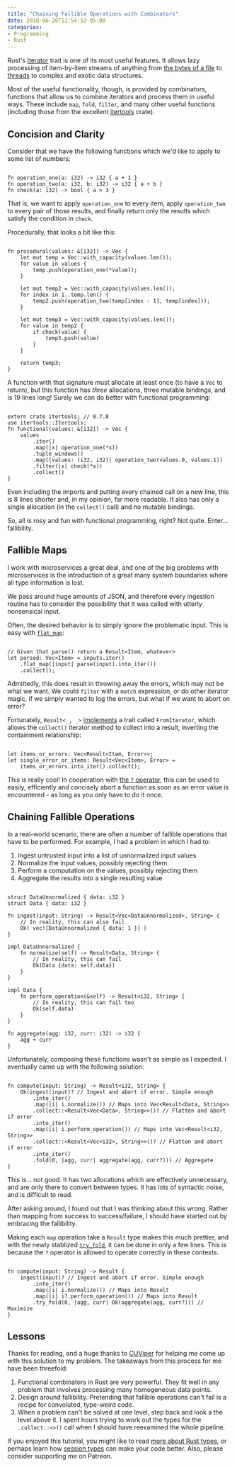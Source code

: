 ```yaml
---
title: "Chaining Fallible Operations with Combinators"
date: 2018-06-26T12:54:53-05:00
categories:
- Programming
- Rust
---
```


Rust's [Iterator](https://doc.rust-lang.org/std/iter/trait.Iterator.html) trait is one of its most useful features. It allows lazy processing of item-by-item streams of anything from [the bytes of a file](https://doc.rust-lang.org/std/io/trait.Read.html#method.bytes) to [threads](https://doc.rust-lang.org/beta/rust-by-example/std_misc/threads.html) to complex and exotic data structures.

Most of the useful functionality, though, is provided by combinators, functions that allow us to combine iterators and process them in useful ways. These include `map`, `fold`, `filter`, and many other useful functions (including those from the excellent [itertools](https://docs.rs/itertools) crate).

## Concision and Clarity

Consider that we have the following functions which we'd like to apply to some list of numbers:

<pre><code class="rust">
fn operation_one(a: i32) -> i32 { a + 1 }
fn operation_two(a: i32, b: i32) -> i32 { a + b }
fn check(a: i32) -> bool { a > 3 }
</code></pre>

That is, we want to apply `operation_one` to every item, apply `operation_two` to every pair of those results, and finally return only the results which satisfy the condition in `check`.

Procedurally, that looks a bit like this:

<pre><code class="rust">
fn procedural(values: &[i32]) -> Vec<i32> {
    let mut temp = Vec::with_capacity(values.len());
    for value in values {
        temp.push(operation_one(*value));
    }
    
    let mut temp2 = Vec::with_capacity(values.len());
    for index in 1..temp.len() {
        temp2.push(operation_two(temp[index - 1], temp[index]));
    }
    
    let mut temp3 = Vec::with_capacity(values.len());
    for value in temp2 {
        if check(value) {
            temp3.push(value)
        }
    }
    
    return temp3;
}
</code></pre>

A function with that signature must allocate at least once (to have a `Vec` to return), but this function has _three_ allocations, three mutable bindings, and is 19 lines long! Surely we can do better with functional programming:

<pre><code class="rust">
extern crate itertools; // 0.7.8
use itertools::Itertools;
fn functional(values: &[i32]) -> Vec<i32> {
    values
        .iter()
        .map(|x| operation_one(*x))
        .tuple_windows()
        .map(|values: (i32, i32)| operation_two(values.0, values.1))
        .filter(|x| check(*x))
        .collect()
}
</code></pre>

Even including the imports and putting every chained call on a new line, this is 8 lines shorter and, in my opinion, far more readable. It also has only a single allocation (in the `collect()` call) and no mutable bindings.

So, all is rosy and fun with functional programming, right? Not quite. Enter... fallibility.

## Fallible Maps

I work with microservices a great deal, and one of the big problems with microservices is the introduction of a great many system boundaries where all type information is lost.

We pass around huge amounts of JSON, and therefore every ingestion routine has to consider the possibility that it was called with utterly nonsensical input.

Often, the desired behavior is to simply ignore the problematic input. This is easy with [`flat_map`](https://doc.rust-lang.org/std/iter/trait.Iterator.html#method.flat_map): 

<pre><code class="rust">
// Given that parse() return a Result&lt;Item, whatever&gt;
let parsed: Vec&lt;Item&gt; = inputs.iter()
    .flat_map(|input| parse(input).into_iter())
    .collect();
</code></pre>

Admittedly, this does result in throwing away the errors, which may not be what we want. We could `filter` with a `match` expression, or do other iterator magic, if we simply wanted to log the errors, but what if we want to abort on error?

Fortunately, `Result<_, _>` [implements](https://doc.rust-lang.org/std/iter/trait.FromIterator.html#implementors) a trait called `FromIterator`, which allows the `collect()` iterator method to collect into a result, inverting the containment relationship:

<pre><code class="rust">
let items_or_errors: Vec&lt;Result&lt;Item, Error&gt;&gt;;
let single_error_or_items: Result&lt;Vec&lt;Item&gt;, Error&gt; =
    items_or_errors.into_iter().collect();
</code></pre>

This is really cool! In cooperation with [the `?` operator](https://doc.rust-lang.org/book/second-edition/ch09-02-recoverable-errors-with-result.html#propagating-errors), this can be used to easily, efficiently and concisely abort a function as soon as an error value is encountered - as long as you only have to do it once.

## Chaining Fallible Operations

In a real-world scenario, there are often a number of fallible operations that have to be performed. For example, I had a problem in which I had to:

1. Ingest untrusted input into a list of unnormalized input values
2. Normalize the input values, possibly rejecting them
3. Perform a computation on the values, possibly rejecting them
4. Aggregate the results into a single resulting value

<pre><code class="rust">
struct DataUnnormalized { data: i32 }
struct Data { data: i32 }

fn ingest(input: String) -&gt; Result&lt;Vec&lt;DataUnnormalized&gt;, String&gt; {
    // In reality, this can also fail
    Ok( vec![DataUnnormalized { data: 1 }] )
}

impl DataUnnormalized {
    fn normalize(self) -&gt; Result&lt;Data, String&gt; {
        // In reality, this can fail
        Ok(Data {data: self.data})
    }
}

impl Data {
    fn perform_operation(&self) -&gt; Result&lt;i32, String&gt; {
        // In reality, this can fail too
        Ok(self.data)
    }
}

fn aggregate(agg: i32, curr: i32) -> i32 {
    agg + curr
}
</code></pre>

Unfortunately, composing these functions wasn't as simple as I expected. I eventually came up with the following solution:

<pre><code class="rust">
fn compute(input: String) -> Result&lt;i32, String&gt; {
    Ok(ingest(input)? // Ingest and abort if error. Simple enough
        .into_iter()
        .map(|i| i.normalize()) // Maps into Vec&lt;Result&lt;Data, String&gt;&gt;
        .collect::&lt;Result&lt;Vec&lt;Data&gt;, String&gt;&gt;()? // Flatten and abort if error
        .into_iter()
        .map(|i| i.perform_operation()) // Maps into Vec&lt;Result&lt;i32, String&gt;&gt;
        .collect::&lt;Result&lt;Vec&lt;i32&gt;, String&gt;&gt;()? // Flatten and abort if error
        .into_iter()
        .fold(0, |agg, curr| aggregate(agg, curr?))) // Aggregate
} </code></pre> 

This is... not good. It has two allocations which are effectively unnecessary, and are only there to convert between types. It has lots of syntactic noise, and is difficult to read.

After asking around, I found out that I was thinking about this wrong. Rather than mapping from success to success/failure, I should have started out by embracing the fallibility.

Making each `map` operation take a `Result` type makes this much prettier, and with the newly stablized [`try_fold`](https://doc.rust-lang.org/std/iter/trait.Iterator.html#method.try_fold), it can be done in only a few lines. This is because the `?` operator is allowed to operate correctly in these contexts.

<pre><code class="rust">
fn compute(input: String) -> Result<i32, String> {
    ingest(input)? // Ingest and abort if error. Simple enough
        .into_iter()
        .map(|i| i.normalize()) // Maps into Result<Data, String>
        .map(|i| i?.perform_operation()) // Maps into Result<i32, String>
        .try_fold(0, |agg, curr| Ok(aggregate(agg, curr?))) // Maximize
}
</code></pre>

## Lessons

Thanks for reading, and a huge thanks to [CUViper](https://www.reddit.com/r/rust/comments/8ts8xn/how_can_i_map_across_multiple_fallible_operations/e19v5w0/?st=jiw27tg4&sh=a6a16d53) for helping me come up with this solution to my problem. The takeaways from this process for me have been threefold:

1. Functional combinators in Rust are very powerful. They fit well in any problem that involves processing many homogeneous data points.
2. Design around fallibility. Pretending that fallible operations can't fail is a recipe for convoluted, type-weird code.
3. When a problem can't be solved at one level, step back and look a the level above it. I spent hours trying to work out the types for the `.collect::<>()` call when I should have reexamined the whole pipeline.

If you enjoyed this tutorial, you might like to read [more about Rust types](/tutorial/a-gentle-introduction-to-practical-types/), or perhaps learn how [session types](/tutorial/session-types/) can make your code better. Also, please consider supporting me on Patreon.

